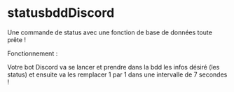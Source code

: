 # statusbddDiscord
Une commande de status avec une fonction de base de données toute prête !

Fonctionnement :

Votre bot Discord va se lancer et prendre dans la bdd les infos désiré (les status) et ensuite va les remplacer 1 par 1 dans une intervalle de 7 secondes !
